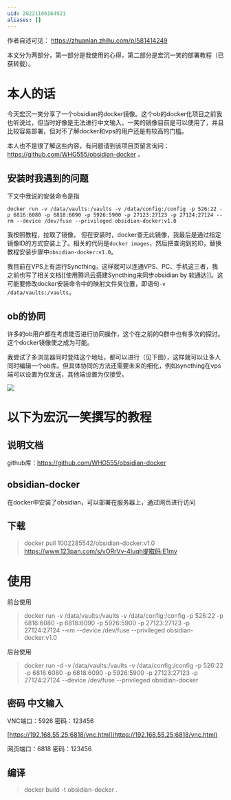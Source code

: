 ```yaml
---
uid: 20221106164921
aliases: []
---
```

作者自述可见： https://zhuanlan.zhihu.com/p/581414249

本文分为两部分，第一部分是我使用的心得，第二部分是宏沉一笑的部署教程（已获转载）。
# 本人的话
今天宏沉一笑分享了一个obsidian的docker镜像。这个ob的docker化项目之前我也听说过，但当时好像是无法进行中文输入，一笑的镜像目前是可以使用了，并且比较容易部署，但对不了解docker和vps的用户还是有较高的门槛。

本人也不是很了解这些内容，有问题请到该项目页留言询问： https://github.com/WHG555/obsidian-docker 。

## 安装时我遇到的问题
下文中我说的安装命令是指
```
docker run -v /data/vaults:/vaults -v /data/config:/config -p 526:22 -p 6816:6080 -p 6818:6090 -p 5926:5900 -p 27123:27123 -p 27124:27124 --rm --device /dev/fuse --privileged obsidian-docker:v1.0
```

我按照教程，拉取了镜像， 但在安装时，docker查无此镜像，我最后是通过指定镜像ID的方式安装上了。相关的代码是`docker images`，然后把查询到的ID，替换教程安装步骤中`obsidian-docker:v1.0`。

我目前在VPS上有运行Syncthing，这样就可以连通VPS、PC、手机这三者，我之前也写了相关文档[[使用腾讯云搭建Syncthing来同步obsidian by 软通达]]。这可能要修改docker安装命令中的映射文件夹位置，即语句`-v /data/vaults:/vaults`。

## ob的协同
许多的ob用户都在考虑能否进行协同操作，这个在之前的Q群中也有多次的探讨。这个docker镜像使之成为可能。

我尝试了多浏览器同时登陆这个地址，都可以进行（见下图），这样就可以让多人同时编辑一个ob库。但具体协同的方法还需要未来的细化，例如syncthing在vps端可以设置为仅发送，其他端设置为仅接受。

![](https://gitee.com/cyddgi/picture-store/raw/master/img/202211061706147.png)




# 以下为宏沉一笑撰写的教程
## 说明文档
github库：https://github.com/WHG555/obsidian-docker

## obsidian-docker
在docker中安装了obsidian，可以部署在服务器上，通过网页进行访问

## 下载
>docker pull 1002285542/obsidian-docker:v1.0
>https://www.123pan.com/s/vORrVv-4Iuqh提取码:E1my
# 使用
前台使用
>docker run -v /data/vaults:/vaults -v /data/config:/config -p 526:22 -p 6816:6080 -p 6818:6090 -p 5926:5900 -p 27123:27123 -p 27124:27124 --rm --device /dev/fuse --privileged obsidian-docker:v1.0

后台使用
>docker run -d -v /data/vaults:/vaults -v /data/config:/config -p 526:22 -p 6816:6080 -p 6818:6090 -p 5926:5900 -p 27123:27123 -p 27124:27124 --device /dev/fuse --privileged obsidian-docker


## 密码                                                         中文输入
VNC端口：5926  密码：123456

[https://192.168.55.25:6818/vnc.html](https://192.168.55.25:6818/vnc.html)

网页端口：6818   密码：123456

## 编译
>docker build -t obsidian-docker .